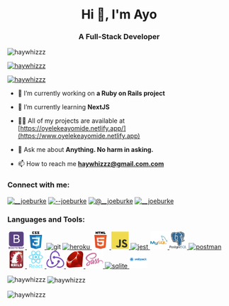 <h1 align="center">Hi 👋, I'm Ayo</h1>
<h3 align="center">A Full-Stack Developer</h3>

<p align="left"> <img src="https://komarev.com/ghpvc/?username=haywhizzz&label=Profile%20views&color=0e75b6&style=flat" alt="haywhizzz" /> </p>

<p align="left"> <a href="https://github.com/ryo-ma/github-profile-trophy"><img src="https://github-profile-trophy.vercel.app/?username=haywhizzz" alt="haywhizzz" /></a> </p>

<p align="left"> <a href="https://twitter.com/haywhizzz" target="blank"><img src="https://img.shields.io/twitter/follow/haywhizzz?logo=twitter&style=for-the-badge" alt="haywhizzz" /></a> </p>

- 🔭 I’m currently working on **a Ruby on Rails project**

- 🌱 I’m currently learning **NextJS**

- 👨‍💻 All of my projects are available at [https://oyelekeayomide.netlify.app/](https://www.oyelekeayomide.netlify.app)

- 💬 Ask me about **Anything. No harm in asking.**

- 📫 How to reach me **haywhizzz@gmail.com.com**

<h3 align="left">Connect with me:</h3>
<p align="left">
<a href="https://twitter.com/haywhizzz" target="blank"><img align="center" src="https://cdn.jsdelivr.net/npm/simple-icons@3.0.1/icons/twitter.svg" alt="__joeburke" height="30" width="40" /></a>
<a href="https://linkedin.com/in/oyelekeayomide" target="blank"><img align="center" src="https://cdn.jsdelivr.net/npm/simple-icons@3.0.1/icons/linkedin.svg" alt="--joeburke" height="30" width="40" /></a>
<a href="https://medium.com/@haywhizzz" target="blank"><img align="center" src="https://cdn.jsdelivr.net/npm/simple-icons@3.0.1/icons/medium.svg" alt="@__joeburke" height="30" width="40" /></a>
<a href="https://www.hackerrank.com/haywhizzz" target="blank"><img align="center" src="https://cdn.jsdelivr.net/npm/simple-icons@3.0.1/icons/hackerrank.svg" alt="__joeburke" height="30" width="40" /></a>
</p>

<h3 align="left">Languages and Tools:</h3>
<p align="left"> <a href="https://getbootstrap.com" target="_blank"> <img src="https://raw.githubusercontent.com/devicons/devicon/master/icons/bootstrap/bootstrap-plain-wordmark.svg" alt="bootstrap" width="40" height="40"/> </a> <a href="https://www.w3schools.com/css/" target="_blank"> <img src="https://raw.githubusercontent.com/devicons/devicon/master/icons/css3/css3-original-wordmark.svg" alt="css3" width="40" height="40"/> </a> <img src="https://www.vectorlogo.zone/logos/git-scm/git-scm-icon.svg" alt="git" width="40" height="40"/> </a> <a href="https://heroku.com" target="_blank"> <img src="https://www.vectorlogo.zone/logos/heroku/heroku-icon.svg" alt="heroku" width="40" height="40"/> </a> <a href="https://www.w3.org/html/" target="_blank"> <img src="https://raw.githubusercontent.com/devicons/devicon/master/icons/html5/html5-original-wordmark.svg" alt="html5" width="40" height="40"/> </a> <a href="https://developer.mozilla.org/en-US/docs/Web/JavaScript" target="_blank"> <img src="https://raw.githubusercontent.com/devicons/devicon/master/icons/javascript/javascript-original.svg" alt="javascript" width="40" height="40"/> </a> <a href="https://jestjs.io" target="_blank"> <img src="https://www.vectorlogo.zone/logos/jestjsio/jestjsio-icon.svg" alt="jest" width="40" height="40"/> </a> <a href="https://www.mysql.com/" target="_blank"> <img src="https://raw.githubusercontent.com/devicons/devicon/master/icons/mysql/mysql-original-wordmark.svg" alt="mysql" width="40" height="40"/> </a> <a href="https://www.postgresql.org" target="_blank"> <img src="https://raw.githubusercontent.com/devicons/devicon/master/icons/postgresql/postgresql-original-wordmark.svg" alt="postgresql" width="40" height="40"/> </a> <a href="https://postman.com" target="_blank"> <img src="https://www.vectorlogo.zone/logos/getpostman/getpostman-icon.svg" alt="postman" width="40" height="40"/> </a> <a href="https://rubyonrails.org" target="_blank"> <img src="https://raw.githubusercontent.com/devicons/devicon/master/icons/rails/rails-original-wordmark.svg" alt="rails" width="40" height="40"/> </a> <a href="https://reactjs.org/" target="_blank"> <img src="https://raw.githubusercontent.com/devicons/devicon/master/icons/react/react-original-wordmark.svg" alt="react" width="40" height="40"/> </a> <a href="https://redux.js.org" target="_blank"> <img src="https://raw.githubusercontent.com/devicons/devicon/master/icons/redux/redux-original.svg" alt="redux" width="40" height="40"/> </a> <a href="https://www.ruby-lang.org/en/" target="_blank"> <img src="https://raw.githubusercontent.com/devicons/devicon/master/icons/ruby/ruby-original.svg" alt="ruby" width="40" height="40"/> </a> <a href="https://sass-lang.com" target="_blank"> <img src="https://raw.githubusercontent.com/devicons/devicon/master/icons/sass/sass-original.svg" alt="sass" width="40" height="40"/> </a> <a href="https://www.sqlite.org/" target="_blank"> <img src="https://www.vectorlogo.zone/logos/sqlite/sqlite-icon.svg" alt="sqlite" width="40" height="40"/> </a> <a href="https://webpack.js.org" target="_blank"> <img src="https://raw.githubusercontent.com/devicons/devicon/d00d0969292a6569d45b06d3f350f463a0107b0d/icons/webpack/webpack-original-wordmark.svg" alt="webpack" width="40" height="40"/> </a> </p>

<p><img align="left" src="https://github-readme-stats.vercel.app/api/top-langs?username=haywhizzz&show_icons=true&locale=en&layout=compact" alt="haywhizzz" /></p>

<p>&nbsp;<img align="center" src="https://github-readme-stats.vercel.app/api?username=haywhizzz&show_icons=true&locale=en" alt="haywhizzz" /></p>

<p><img align="center" src="https://github-readme-streak-stats.herokuapp.com/?user=haywhizzz&" alt="haywhizzz" /></p>

